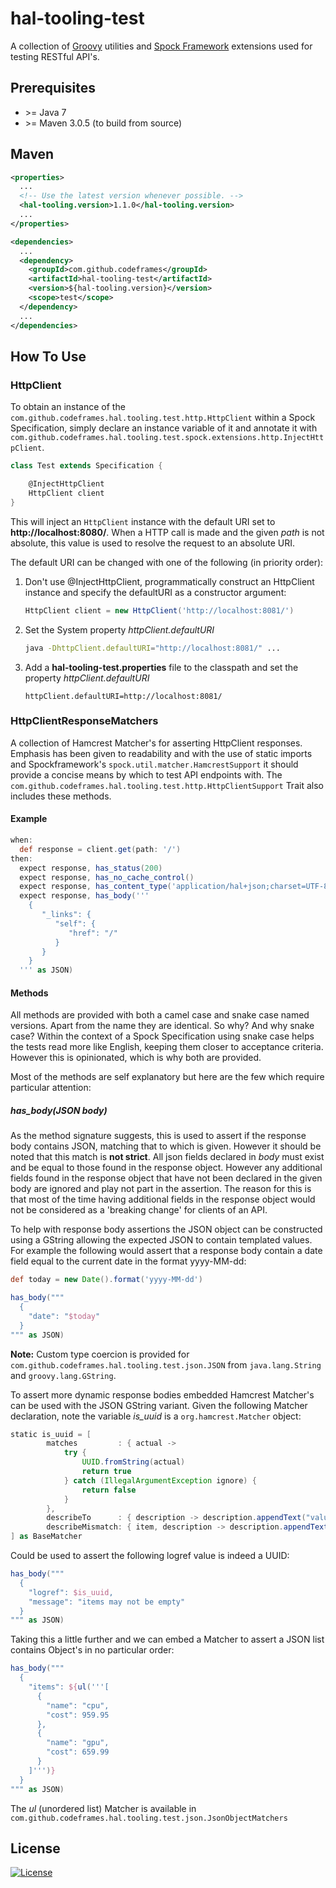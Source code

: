 # hal-tooling-test

A collection of [Groovy](http://www.groovy-lang.org/) utilities and [Spock Framework](http://docs.spockframework.org/) 
extensions used for testing RESTful API's.

## Prerequisites

 * \>= Java 7
 * \>= Maven 3.0.5 (to build from source)

## Maven

```xml
<properties>
  ...
  <!-- Use the latest version whenever possible. -->
  <hal-tooling.version>1.1.0</hal-tooling.version>
  ...
</properties>

<dependencies>
  ...
  <dependency>
    <groupId>com.github.codeframes</groupId>
    <artifactId>hal-tooling-test</artifactId>
    <version>${hal-tooling.version}</version>
    <scope>test</scope>
  </dependency>
  ...
</dependencies>
```

## How To Use

### HttpClient

To obtain an instance of the `com.github.codeframes.hal.tooling.test.http.HttpClient` within a Spock Specification, 
simply declare an instance variable of it and annotate it with 
`com.github.codeframes.hal.tooling.test.spock.extensions.http.InjectHttpClient`.

```groovy
class Test extends Specification {

    @InjectHttpClient
    HttpClient client
}
```

This will inject an `HttpClient` instance with the default URI set to **http://localhost:8080/**. When a HTTP call is 
made and the given *path* is not absolute, this value is used to resolve the request to an absolute URI.

The default URI can be changed with one of the following (in priority order):

 1. Don't use @InjectHttpClient, programmatically construct an HttpClient instance and specify the defaultURI as a 
    constructor argument:
    ```groovy
    HttpClient client = new HttpClient('http://localhost:8081/')
    ```
 
 2. Set the System property *httpClient.defaultURI*
    ```sh
    java -DhttpClient.defaultURI="http://localhost:8081/" ...
    ```
        
 3. Add a **hal-tooling-test.properties** file to the classpath and set the property *httpClient.defaultURI*
    ```properties
    httpClient.defaultURI=http://localhost:8081/
    ```

### HttpClientResponseMatchers

A collection of Hamcrest Matcher's for asserting HttpClient responses. Emphasis has been given to readability and with
the use of static imports and Spockframework's `spock.util.matcher.HamcrestSupport` it should provide a concise means by
which to test API endpoints with. The `com.github.codeframes.hal.tooling.test.http.HttpClientSupport` Trait also includes 
these methods.

#### Example

```groovy
when:
  def response = client.get(path: '/')
then:
  expect response, has_status(200)
  expect response, has_no_cache_control()
  expect response, has_content_type('application/hal+json;charset=UTF-8')
  expect response, has_body('''
    {
       "_links": {
          "self": {
             "href": "/"
          }
       }
    }
  ''' as JSON)
```

#### Methods

All methods are provided with both a camel case and snake case named versions. Apart from the name they are identical.
So why? And why snake case? Within the context of a Spock Specification using snake case helps the tests read more like
English, keeping them closer to acceptance criteria. However this is opinionated, which is why both are provided.

Most of the methods are self explanatory but here are the few which require particular attention:

##### has_body(JSON body)

As the method signature suggests, this is used to assert if the response body contains JSON, matching that to which is 
given. However it should be noted that this match is **not strict**. All json fields declared in *body* must exist and
be equal to those found in the response object. However any additional fields found in the response object that have not 
been declared in the given body are ignored and play not part in the assertion. The reason for this is that most of the
time having additional fields in the response object would not be considered as a 'breaking change' for clients of an 
API. 

To help with response body assertions the JSON object can be constructed using a GString allowing the expected JSON to
contain templated values. For example the following would assert that a response body contain a date field equal to the
current date in the format yyyy-MM-dd:

```groovy
def today = new Date().format('yyyy-MM-dd')

has_body("""
  {
    "date": "$today"
  }
""" as JSON)
```

**Note:** Custom type coercion is provided for `com.github.codeframes.hal.tooling.test.json.JSON` from `java.lang.String` 
and `groovy.lang.GString`.

To assert more dynamic response bodies embedded Hamcrest Matcher's can be used with the JSON GString variant. Given the
following Matcher declaration, note the variable *is_uuid* is a `org.hamcrest.Matcher` object:

```groovy
static is_uuid = [
        matches         : { actual ->
            try {
                UUID.fromString(actual)
                return true
            } catch (IllegalArgumentException ignore) {
                return false
            }
        },
        describeTo      : { description -> description.appendText("value to be a UUID") },
        describeMismatch: { item, description -> description.appendText("was ").appendValue(item) }
] as BaseMatcher
```

Could be used to assert the following logref value is indeed a UUID:

```groovy
has_body("""
  {
    "logref": $is_uuid,
    "message": "items may not be empty"
  }
""" as JSON)
```

Taking this a little further and we can embed a Matcher to assert a JSON list contains Object's in no particular order:

```groovy
has_body("""
  {
    "items": ${ul('''[
      {
        "name": "cpu",
        "cost": 959.95
      },
      {
        "name": "gpu",
        "cost": 659.99
      }
    ]''')}
  }
""" as JSON)
```

The *ul* (unordered list) Matcher is available in `com.github.codeframes.hal.tooling.test.json.JsonObjectMatchers`

## License

[![License](http://img.shields.io/:license-apache-blue.svg)](http://www.apache.org/licenses/LICENSE-2.0.html)
